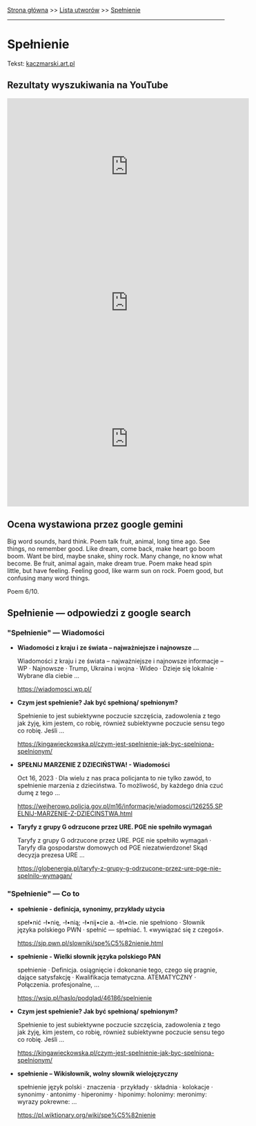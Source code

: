 [Strona główna](../index.md) >> [Lista utworów](../list.md) >> [Spełnienie](552.md)

---

# Spełnienie

Tekst: [kaczmarski.art.pl](https://www.kaczmarski.art.pl/tworczosc/wiersze/spelnienie/)

## Rezultaty wyszukiwania na YouTube

<iframe width="560" height="315" src="https://www.youtube.com/embed/8IaWemVjIhY?si=IdontcarewhotheIRSsendsImnotpayingtaxes" title="YouTube video player" frameborder="0" allow="accelerometer; autoplay; clipboard-write; encrypted-media; gyroscope; picture-in-picture; web-share" referrerpolicy="strict-origin-when-cross-origin" allowfullscreen></iframe>

<iframe width="560" height="315" src="https://www.youtube.com/embed/CbgDBzEse2I?si=IdontcarewhotheIRSsendsImnotpayingtaxes" title="YouTube video player" frameborder="0" allow="accelerometer; autoplay; clipboard-write; encrypted-media; gyroscope; picture-in-picture; web-share" referrerpolicy="strict-origin-when-cross-origin" allowfullscreen></iframe>

<iframe width="560" height="315" src="https://www.youtube.com/embed/cz2VnOOHcmY?si=IdontcarewhotheIRSsendsImnotpayingtaxes" title="YouTube video player" frameborder="0" allow="accelerometer; autoplay; clipboard-write; encrypted-media; gyroscope; picture-in-picture; web-share" referrerpolicy="strict-origin-when-cross-origin" allowfullscreen></iframe>

## Ocena wystawiona przez google gemini

Big word sounds, hard think. Poem talk fruit, animal, long time ago. See things, no remember good. Like dream, come back, make heart go boom boom. Want be bird, maybe snake, shiny rock. Many change, no know what become. Be fruit, animal again, make dream true. Poem make head spin little, but have feeling. Feeling good, like warm sun on rock. Poem good, but confusing many word things.

Poem 6/10.


## Spełnienie — odpowiedzi z google search

### "Spełnienie" — Wiadomości

- **Wiadomości z kraju i ze świata – najważniejsze i najnowsze ...**

    Wiadomości z kraju i ze świata – najważniejsze i najnowsze informacje – WP · Najnowsze · Trump, Ukraina i wojna · Wideo · Dzieje się lokalnie · Wybrane dla ciebie ... 

   <https://wiadomosci.wp.pl/>
- **Czym jest spełnienie? Jak być spełnioną/ spełnionym?**

    Spełnienie to jest subiektywne poczucie szczęścia, zadowolenia z tego jak żyję, kim jestem, co robię, również subiektywne poczucie sensu tego co robię. Jeśli ... 

   <https://kingawieckowska.pl/czym-jest-spelnienie-jak-byc-spelniona-spelnionym/>
- **SPEŁNIJ MARZENIE Z DZIECIŃSTWA! - Wiadomości**

    Oct 16, 2023  ·  Dla wielu z nas praca policjanta to nie tylko zawód, to spełnienie marzenia z dzieciństwa. To możliwość, by każdego dnia czuć dumę z tego ... 

   <https://wejherowo.policja.gov.pl/m16/informacje/wiadomosci/126255,SPELNIJ-MARZENIE-Z-DZIECINSTWA.html>
- **Taryfy z grupy G odrzucone przez URE. PGE nie spełniło wymagań**

    Taryfy z grupy G odrzucone przez URE. PGE nie spełniło wymagań · Taryfy dla gospodarstw domowych od PGE niezatwierdzone! Skąd decyzja prezesa URE ... 

   <https://globenergia.pl/taryfy-z-grupy-g-odrzucone-przez-ure-pge-nie-spelnilo-wymagan/>

### "Spełnienie" — Co to

- **spełnienie - definicja, synonimy, przykłady użycia**

    speł•nić -ł•nię, -ł•nią; -ł•nij•cie  a. -łń•cie. nie spełniono · Słownik języka polskiego PWN · spełnić — spełniać. 1. «wywiązać się z czegoś». 

   <https://sjp.pwn.pl/slowniki/spe%C5%82nienie.html>
- **spełnienie - Wielki słownik języka polskiego PAN**

    spełnienie · Definicja. osiągnięcie i dokonanie tego, czego się pragnie, dające satysfakcję · Kwalifikacja tematyczna. ATEMATYCZNY · Połączenia. profesjonalne, ... 

   <https://wsjp.pl/haslo/podglad/46186/spelnienie>
- **Czym jest spełnienie? Jak być spełnioną/ spełnionym?**

    Spełnienie to jest subiektywne poczucie szczęścia, zadowolenia z tego jak żyję, kim jestem, co robię, również subiektywne poczucie sensu tego co robię. Jeśli ... 

   <https://kingawieckowska.pl/czym-jest-spelnienie-jak-byc-spelniona-spelnionym/>
- **spełnienie – Wikisłownik, wolny słownik wielojęzyczny**

    spełnienie język polski  · znaczenia · przykłady · składnia · kolokacje · synonimy · antonimy · hiperonimy · hiponimy: holonimy: meronimy: wyrazy pokrewne: ... 

   <https://pl.wiktionary.org/wiki/spe%C5%82nienie>

